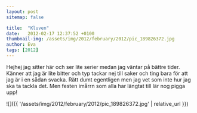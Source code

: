 ```yaml
---
layout: post
sitemap: false

title:  "Kluven"
date:   2012-02-17 12:37:52 +0100
thumbnail-img: /assets/img/2012/february/2012/pic_189826372.jpg
author: Eva
tags: [2012]
---
```


Hejhej jag sitter här och ser lite serier medan jag väntar på bättre tider. Känner att jag är lite bitter och typ tackar nej till saker och ting bara för att jag är i en sådan svacka. Rätt dumt egentligen men jag vet som inte hur jag ska ta tackla det. Men festen imårrn som alla har längtat till lär nog pigga upp!

![]({{ '/assets/img/2012/february/2012/pic_189826372.jpg'  | relative_url }})

